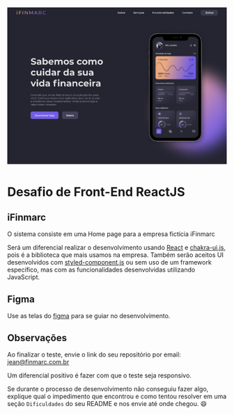 <h1 align="center" > 
  <img src="https://github.com/finmarc/front-end-challenge/blob/master/screenshot/ifinmarc.png" width="600"/>
</h1>

# Desafio de Front-End ReactJS

## iFinmarc

O sistema consiste em uma Home page para a empresa fictícia iFinmarc

Será um diferencial realizar o desenvolvimento usando [React](https://pt-br.reactjs.org/) e [chakra-ui.js](https://chakra-ui.com/), pois é a biblioteca que mais usamos na empresa. Também serão aceitos UI desenvolvidos com [styled-component.js](https://www.styled-components.com/) ou sem uso de um framework específico, mas com as funcionalidades desenvolvidas utilizando JavaScript.

## Figma

Use as telas do [figma](https://www.figma.com/file/finmarc/iFinmarc) para se guiar no desenvolvimento.

## Observações

Ao finalizar o teste, envie o link do seu repositório por email: <jean@finmarc.com.br>

Um diferencial positivo é fazer com que o teste seja responsivo.

Se durante o processo de desenvolvimento não conseguiu fazer algo, explique qual o impedimento que encontrou e como tentou resolver em uma seção `Dificuldades` do seu README e nos envie até onde chegou. 😄
